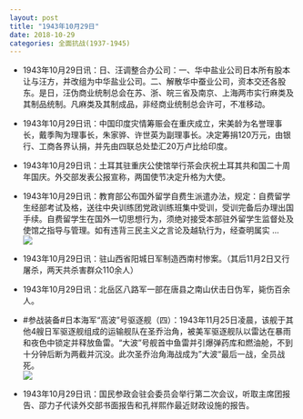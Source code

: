 ```yaml
---
layout: post
title: "1943年10月29日"
date: 2018-10-29
categories: 全面抗战(1937-1945)
---
```


<meta name="referrer" content="no-referrer" />

- 1943年10月29日讯：日、汪调整合办公司：一、华中盐业公司日本所有股本让与汪方，并改组为中华盐业公司。二、解散华中蚕业公司，资本交还各股东。是日，汪伪商业统制总会在苏、浙、皖三省及南京、上海两市实行麻类及其制品统制。凡麻类及其制成品，非经商业统制总会许可，不准移动。 

- 1943年10月29日讯：中国印度灾情筹赈会在重庆成立，宋美龄为名誉理事长，戴季陶为理事长，朱家骅、许世英为副理事长。决定筹捐120万元，由银行、工商各界认捐，并先由四联总处垫汇20万卢比给印度。 

- 1943年10月29日讯：土耳其驻重庆公使馆举行茶会庆祝土耳其共和国二十周年国庆。外交部发表公报宣称，两国使节决定升格为大使。 

- 1943年10月29日讯：教育部公布国外留学自费生派遣办法，规定：自费留学生经部考试及格，送往中央训练团党政训练班集中受训，受训完备后办理出国手续。自费留学生在国外一切思想行为，须绝对接受本部驻外留学生监督处及使馆之指导与管理。如有违背三民主义之言论及越轨行为，经查明属实 ... <br/><img src="https://wx4.sinaimg.cn/large/aca367d8ly1fwp8zmg7zyj20c809zt8s.jpg" />

- 1943年10月29日讯：驻山西省阳城日军制造西南村惨案。（其后11月2日又行屠杀，两天共杀害群众110余人） 

- 1943年10月29日讯：北岳区八路军一部在唐县之南山伏击日伪军，毙伤百余人。 

- #参战装备#日本海军“高波”号驱逐舰（四）：1943年11月25日凌晨，该舰于其他4艘日军驱逐舰组成的运输舰队在圣乔治角，被美军驱逐舰队以雷达在暴雨和夜色中锁定并释放鱼雷。“大波”号舰首中鱼雷并引爆弹药库和燃油舱，不到十分钟后断为两截并沉没。此次圣乔治角海战成为”大波“最后一战，全员战死。 <br/><img src="https://wx3.sinaimg.cn/large/aca367d8ly1fwov42aze8j20j6073aar.jpg" />

- 1943年10月29日讯：国民参政会驻会委员会举行第二次会议，听取主席团报告、邵力子代读外交部书面报告和孔祥熙作最近财政设施的报告。 

